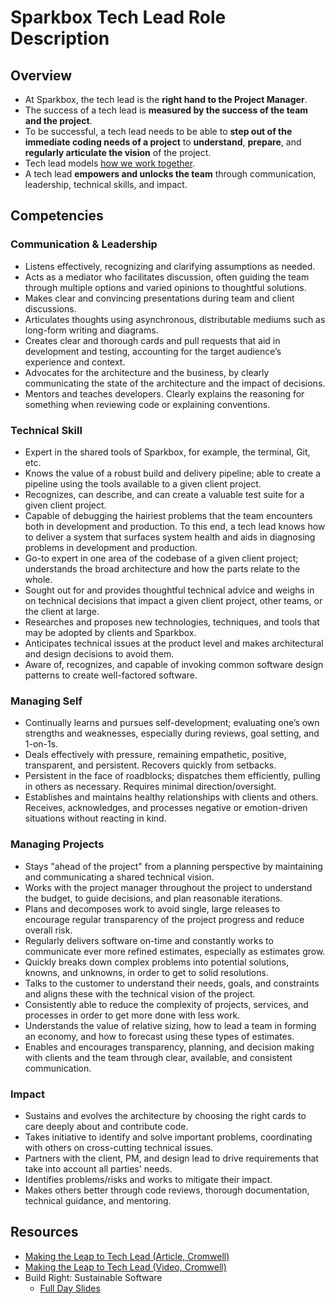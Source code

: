 # Sparkbox Tech Lead Role Description


## Overview

*   At Sparkbox, the tech lead is the **right hand to the Project Manager**. 
*   The success of a tech lead is **measured by the success of the team and the project**. 
*   To be successful, a tech lead needs to be able to **step out of the immediate coding needs of a project** to **understand**, **prepare**, and **regularly articulate the vision** of the project.
*   Tech lead models [how we work together](https://github.com/sparkbox/standard/blob/master/how-we-work-together.md). 
*   A tech lead **empowers and unlocks the team** through communication, leadership, technical skills, and impact.


## Competencies


### Communication & Leadership



*   Listens effectively, recognizing and clarifying assumptions as needed.
*   Acts as a mediator who facilitates discussion, often guiding the team through multiple options and varied opinions to thoughtful solutions.
*   Makes clear and convincing presentations during team and client discussions.
*   Articulates thoughts using asynchronous, distributable mediums such as long-form writing and diagrams.
*   Creates clear and thorough cards and pull requests that aid in development and testing, accounting for the target audience’s experience and context.
*   Advocates for the architecture and the business, by clearly communicating the state of the architecture and the impact of decisions.
*   Mentors and teaches developers. Clearly explains the reasoning for something when reviewing code or explaining conventions.


### Technical Skill



*   Expert in the shared tools of Sparkbox, for example, the terminal, Git, etc.
*   Knows the value of a robust build and delivery pipeline; able to create a pipeline using the tools available to a given client project.
*   Recognizes, can describe, and can create a valuable test suite for a given client project.
*   Capable of debugging the hairiest problems that the team encounters both in development and production. To this end, a tech lead knows how to deliver a system that surfaces system health and aids in diagnosing problems in development and production.
*   Go-to expert in one area of the codebase of a given client project; understands the broad architecture and how the parts relate to the whole.
*   Sought out for and provides thoughtful technical advice and weighs in on technical decisions that impact a given client project, other teams, or the client at large.
*   Researches and proposes new technologies, techniques, and tools that may be adopted by clients and Sparkbox.
*   Anticipates technical issues at the product level and makes architectural and design decisions to avoid them.
*   Aware of, recognizes, and capable of invoking common software design patterns to create well-factored software.


### Managing Self



*   Continually learns and pursues self-development; evaluating one’s own strengths and weaknesses, especially during reviews, goal setting, and 1-on-1s.
*   Deals effectively with pressure, remaining empathetic, positive, transparent, and persistent. Recovers quickly from setbacks.
*   Persistent in the face of roadblocks; dispatches them efficiently, pulling in others as necessary. Requires minimal direction/oversight.
*   Establishes and maintains healthy relationships with clients and others. Receives, acknowledges, and processes negative or emotion-driven situations without reacting in kind.


### Managing Projects



*   Stays "ahead of the project" from a planning perspective by maintaining and communicating a shared technical vision.
*   Works with the project manager throughout the project to understand the budget, to guide decisions, and plan reasonable iterations.
*   Plans and decomposes work to avoid single, large releases to encourage regular transparency of the project progress and reduce overall risk.
*   Regularly delivers software on-time and constantly works to communicate ever more refined estimates, especially as estimates grow.
*   Quickly breaks down complex problems into potential solutions, knowns, and unknowns, in order to get to solid resolutions.
*   Talks to the customer to understand their needs, goals, and constraints and aligns these with the technical vision of the project.
*   Consistently able to reduce the complexity of projects, services, and processes in order to get more done with less work.
*   Understands the value of relative sizing, how to lead a team in forming an economy, and how to forecast using these types of estimates.
*   Enables and encourages transparency, planning, and decision making with clients and the team through clear, available, and consistent communication.


### Impact



*   Sustains and evolves the architecture by choosing the right cards to care deeply about and contribute code.
*   Takes initiative to identify and solve important problems, coordinating with others on cross-cutting technical issues.
*   Partners with the client, PM, and design lead to drive requirements that take into account all parties' needs.
*   Identifies problems/risks and works to mitigate their impact.
*   Makes others better through code reviews, thorough documentation, technical guidance, and mentoring.




## Resources



*   [Making the Leap to Tech Lead (Article, Cromwell)](https://seesparkbox.com/foundry/making_the_leap_to_tech_lead)
*   [Making the Leap to Tech Lead (Video, Cromwell)](https://www.youtube.com/watch?v=Lx8BepRpfvg&feature=youtu.be&list=PL6De8qQmbLARL4YgjgJqa3cP83EcXRIrI)
*   Build Right: Sustainable Software
    *   [Full Day Slides](https://drive.google.com/open?id=1RAdv_2EtRcZEZri-zUaaFXi8supTduC__Cr97UEj4fE)
